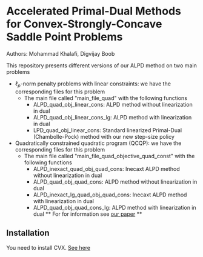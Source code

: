 
#  **Accelerated Primal-Dual Methods for Convex-Strongly-Concave Saddle Point Problems** 
Authors: Mohammad Khalafi, Digvijay Boob

This repository presents different versions of our ALPD method on two main problems 
 - $\ell_p$-norm penalty problems with linear constraints: we have the corresponding files for this problem
    - The main file called "main_file_quad" with the following functions
        - ALPD_quad_obj_linear_cons: ALPD method without linearization in dual
        - ALPD_quad_obj_linear_cons_lg: ALPD method with linearization in dual
        - LPD_quad_obj_linear_cons: Standard linearized Primal-Dual (Chambolle-Pock) method with our new step-size policy
- Quadratically constrained quadratic program (QCQP): we have the corresponding files for this problem
   - The main file called "main_file_quad_objective_quad_const" with the following functions
      - ALPD_inexact_quad_obj_quad_cons: Inecaxt ALPD method without linearization in dual
      - ALPD_quad_obj_quad_cons: ALPD method without linearization in dual
      - ALPD_inexact_lg_quad_obj_quad_cons: Inecaxt ALPD method with linearization in dual
      - ALPD_quad_obj_quad_cons_lg: ALPD method with linearization in dual
  ** For for information see [our paper](https://scholar.google.com/citations?view_op=view_citation&hl=en&user=HA-GlnkAAAAJ&citation_for_view=HA-GlnkAAAAJ:9yKSN-GCB0IC) ** 
   

##  Installation
You need to install CVX. [See here](https://cvxr.com/cvx/)
